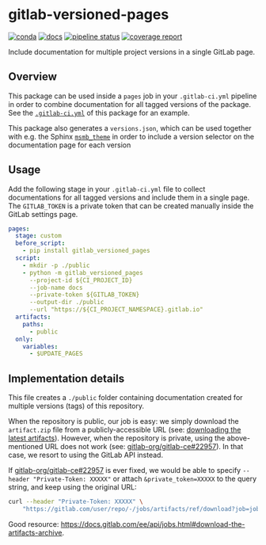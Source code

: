 # gitlab-versioned-pages

[![conda](https://img.shields.io/conda/dn/ostrokach-forge/gitlab-versioned-pages.svg)](https://anaconda.org/ostrokach-forge/gitlab-versioned-pages/)
[![docs](https://img.shields.io/badge/docs-v0.1.5-blue.svg)](https://ostrokach.gitlab.io/gitlab-versioned-pages/v0.1.5/)
[![pipeline status](https://gitlab.com/ostrokach/gitlab-versioned-pages/badges/v0.1.5/pipeline.svg)](https://gitlab.com/ostrokach/gitlab-versioned-pages/commits/v0.1.5/)
[![coverage report](https://gitlab.com/ostrokach/gitlab-versioned-pages/badges/v0.1.5/coverage.svg?job=docs)](https://ostrokach.gitlab.io/gitlab-versioned-pages/v0.1.5/htmlcov/)

Include documentation for multiple project versions in a single GitLab page.

## Overview

This package can be used inside a `pages` job in your `.gitlab-ci.yml` pipeline in order to combine documentation for all tagged versions of the package. See the [`.gitlab-ci.yml`](./.gitlab-ci.yml) of this package for an example.

This package also generates a `versions.json`, which can be used together with e.g. the Sphinx [`msmb_theme`](https://github.com/msmbuilder/msmb_theme) in order to include a version selector on the documentation page for each version

## Usage

Add the following stage in your `.gitlab-ci.yml` file to collect documentations for all tagged versions and include them in a single page. The `GITLAB_TOKEN` is a private token that can be created manually inside the GitLab settings page.

```yaml
pages:
  stage: custom
  before_script:
    - pip install gitlab_versioned_pages
  script:
    - mkdir -p ./public
    - python -m gitlab_versioned_pages
      --project-id ${CI_PROJECT_ID}
      --job-name docs
      --private-token ${GITLAB_TOKEN}
      --output-dir ./public
      --url "https://${CI_PROJECT_NAMESPACE}.gitlab.io"
  artifacts:
    paths:
      - public
  only:
    variables:
      - $UPDATE_PAGES
```

## Implementation details

This file creates a `./public` folder containing documentation created for multiple versions (tags) of this repository.

When the repository is public, our job is easy: we simply download the `artifact.zip` file from a publicly-accessible URL (see: [downloading the latest artifacts]). However, when the repository is private, using the above-mentioned URL does not work (see: [gitlab-org/gitlab-ce#22957]). In that case, we resort to using the GitLab API instead.

If [gitlab-org/gitlab-ce#22957] is ever fixed, we would be able to specify
`--header "Private-Token: XXXXX"` or attach `&private_token=XXXXX` to the query string,
and keep using the original URL:

```bash
curl --header "Private-Token: XXXXX" \
    "https://gitlab.com/user/repo/-/jobs/artifacts/ref/download?job=job_name"
```

Good resource: <https://docs.gitlab.com/ee/api/jobs.html#download-the-artifacts-archive>.

<!-- Links -->

[downloading the latest artifacts]: https://docs.gitlab.com/ee/user/project/pipelines/job_artifacts.html#downloading-the-latest-artifacts
[gitlab-org/gitlab-ce#22957]: https://gitlab.com/gitlab-org/gitlab-ce/issues/22957
